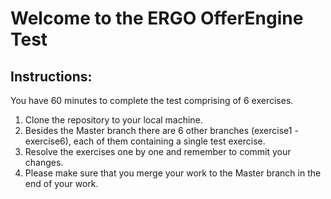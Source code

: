 # Welcome to the ERGO OfferEngine Test

## Instructions:

You have 60 minutes to complete the test comprising of 6 exercises.
<br>
1. Clone the repository to your local machine.
2. Besides the Master branch there are 6 other branches (exercise1 - exercise6), each of them containing a single test exercise.
3. Resolve the exercises one by one and remember to commit your changes.
4. Please make sure that you merge your work to the Master branch in the end of your work.
